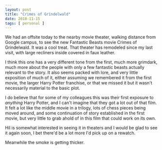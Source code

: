 ```yaml
---
layout: post
title: "Crimes of Grindelwald"
date: 2018-11-15
tags: [ personal ]
---
```


We had an offsite today to the nearby movie theater, walking distance from Google
campus, to see the new Fantastic Beasts movie Crimes of Grindelwald. It was a
cool treat. That theater has remodeled since my last visit, with large recliners
inside covered in faux leather.

I think this one has a very different tone from the first, much more grimdark,
much more about the people with only a few fantastic beasts actually
relevant to the story. It also seems packed with lore, and very little
exposition of much of it, either assuming we remembered it from the first movie,
the larger Harry Potter franchise, or that we missed it but it wasn't
necessarily material to the basic plot.

I do believe that for some of my colleagues this was their first exposure to
*anything* Harry Potter, and I can't imagine that they got a lot out of that
film. It felt a lot like the middle movie in a trilogy, lots of chess pieces
being moved around, and some continuation of story established in the first
movie, but very little to grab ahold of in this film that could work on its
own.

Hil is somewhat interested in seeing it in theaters and I would be glad to see
it again soon, I bet there'd be a lot more I'd pick up on a rewatch.

Meanwhile the smoke is getting thicker.
